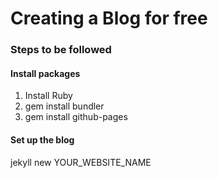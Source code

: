 # Creating a Blog for free

### Steps to be followed

#### Install packages 
1. Install Ruby
2. gem install bundler
3. gem install github-pages

#### Set up the blog 

jekyll new YOUR_WEBSITE_NAME

